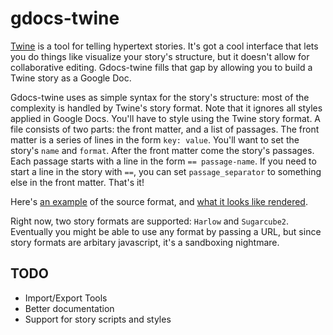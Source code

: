 # gdocs-twine
[Twine](https://twinery.org) is a tool for telling hypertext stories. It's got a cool interface that lets you do things like visualize your story's structure, but it doesn't allow for collaborative editing. Gdocs-twine fills that gap by allowing you to build a Twine story as a Google Doc. 

Gdocs-twine uses as simple syntax for the story's structure: most of the complexity is handled by Twine's story format. Note that it ignores all styles applied in Google Docs. You'll have to style using the Twine story format. A file consists of two parts: the front matter, and a list of passages. The front matter is a series of lines in the form `key: value`. You'll want to set the story's `name` and `format`. After the front matter come the story's passages. Each passage starts with a line in the form `== passage-name`. If you need to start a line in the story with `==`, you can set `passage_separator` to something else in the front matter. That's it!

Here's [an example](https://docs.google.com/document/d/1qehNM140m47Mykxpcj9JO9tE_ghJDUacv4B6fhs_jmY/pub) of the source format, and [what it looks like rendered](https://danielsmc.github.io/gdocs-twine/?doc=https%3A%2F%2Fdocs.google.com%2Fdocument%2Fd%2F1qehNM140m47Mykxpcj9JO9tE_ghJDUacv4B6fhs_jmY%2Fpub).

Right now, two story formats are supported: `Harlow` and `Sugarcube2`. Eventually you might be able to use any format by passing a URL, but since story formats are arbitary javascript, it's a sandboxing nightmare.

## TODO
* Import/Export Tools
* Better documentation
* Support for story scripts and styles